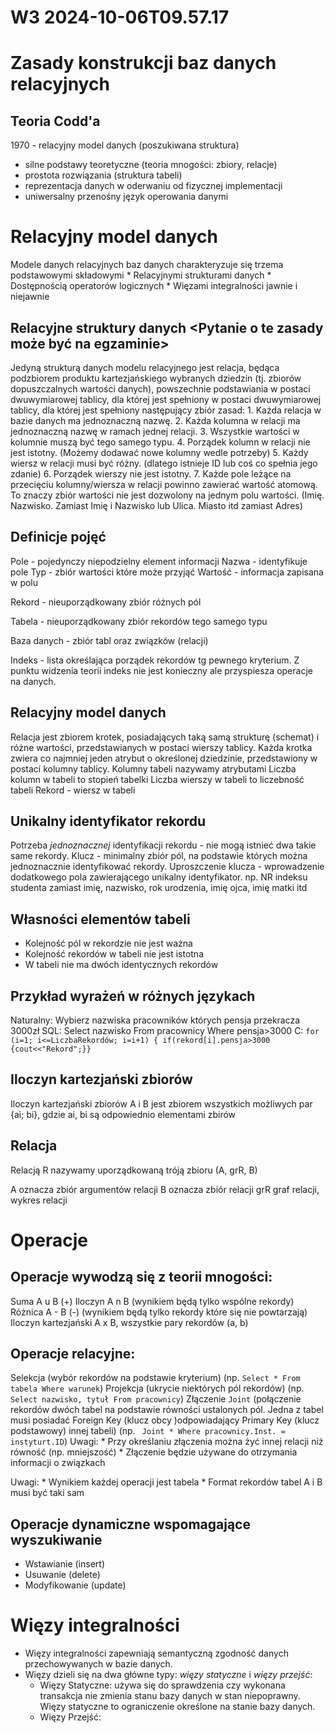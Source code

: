 W3 2024-10-06T09.57.17
========================
Zasady konstrukcji baz danych relacyjnych
=
Teoria Codd'a
-
1970 - relacyjny model danych (poszukiwana struktura)

* silne podstawy teoretyczne (teoria mnogości: zbiory, relacje)
* prostota rozwiązania (struktura tabeli)
* reprezentacja danych w oderwaniu od fizycznej implementacji
* uniwersalny przenośny język operowania danymi

Relacyjny model danych
=
Modele danych relacyjnych baz danych charakteryzuje się trzema podstawowymi składowymi
    * Relacyjnymi strukturami danych
    * Dostępnością operatorów logicznych
    * Więzami integralności jawnie i niejawnie

Relacyjne struktury danych <Pytanie o te zasady może być na egzaminie>
-
Jedyną strukturą danych modelu relacyjnego jest relacja, będąca podzbiorem produktu kartezjańskiego wybranych dziedzin (tj. zbiorów dopuszczalnych wartości danych), powszechnie podstawiania w postaci dwuwymiarowej tablicy, dla której jest spełniony w postaci dwuwymiarowej tablicy, dla której jest spełniony następujący zbiór zasad:
    1. Każda relacja w bazie danych ma jednoznaczną nazwę.
    2. Każda kolumna w relacji ma jednoznaczną nazwę w ramach jednej relacji. 
    3. Wszystkie wartości w kolumnie muszą być tego samego typu.
    4. Porządek kolumn w relacji nie jest istotny. (Możemy dodawać nowe kolumny wedle potrzeby)
    5. Każdy wiersz w relacji musi być różny. (dlatego istnieje ID lub coś co spełnia jego zdanie)
    6. Porządek wierszy nie jest istotny.
    7. Każde pole leżące na przecięciu kolumny/wiersza w relacji powinno zawierać wartość atomową. To znaczy zbiór wartości nie jest dozwolony na jednym polu wartości. (Imię. Nazwisko. Zamiast Imię i Nazwisko lub Ulica. Miasto itd zamiast Adres)

Definicje pojęć
-
Pole - pojedynczy niepodzielny element informacji
    Nazwa - identyfikuje pole
    Typ - zbiór wartości które może przyjąć
    Wartość - informacja zapisana w polu

 Rekord - nieuporządkowany zbiór różnych pól
 
 Tabela - nieuporządkowany zbiór rekordów tego samego typu
 
 Baza danych - zbiór tabl oraz związków (relacji)
 
 Indeks - lista określająca porządek rekordów tg pewnego kryterium. Z punktu widzenia teorii indeks nie jest konieczny ale przyspiesza operacje na danych.
 
 Relacyjny model danych
 -
 Relacja jest zbiorem krotek, posiadających taką samą strukturę (schemat) i różne wartości, przedstawianych w postaci wierszy tablicy.
 Każda krotka zwiera co najmniej jeden atrybut o określonej dziedzinie, przedstawiony w postaci kolumny tablicy.
 Kolumny tabeli nazywamy atrybutami
 Liczba kolumn w tabeli to stopień tabelki
 Liczba wierszy w tabeli to liczebność tabeli
 Rekord - wiersz w tabeli
 
 Unikalny identyfikator rekordu
 -
 Potrzeba _jednoznacznej_ identyfikacji rekordu - nie mogą istnieć dwa takie same rekordy.
 Klucz - minimalny zbiór pól, na podstawie których można jednoznacznie identyfikować rekordy.
 Uproszczenie klucza - wprowadzenie dodatkowego pola zawierającego unikalny identyfikator.
 np. NR indeksu studenta zamiast imię, nazwisko, rok urodzenia, imię ojca, imię matki itd
 
 Własności elementów tabeli
 -
 * Kolejność pól w rekordzie nie jest ważna
 * Kolejność rekordów w tabeli nie jest istotna
 * W tabeli nie ma dwóch identycznych rekordów

Przykład wyrażeń w różnych językach
-
Naturalny: Wybierz nazwiska pracowników których pensja przekracza 3000zł
SQL: Select nazwisko From pracownicy Where pensja>3000
C: `for (i=1; i<=LiczbaRekordów; i=i+1) { if(rekord[i].pensja>3000 {cout<<"Rekord";}}`

Iloczyn kartezjański zbiorów
-
Iloczyn kartezjański zbiorów A i B
jest zbiorem wszystkich możliwych par {ai; bi}, gdzie ai, bi są odpowiednio elementami zbirów

Relacja
-
Relacją R nazywamy uporządkowaną tróją zbioru (A, grR, B)

A oznacza zbiór argumentów relacji
B oznacza zbiór relacji 
grR graf relacji, wykres relacji

Operacje
=
Operacje wywodzą się z teorii mnogości:
-
Suma A u B (+)
Iloczyn A n B (wynikiem będą tylko wspólne rekordy)
Różnica A - B (-) (wynikiem będą tylko rekordy które się nie powtarzają)
Iloczyn kartezjański A x B, wszystkie pary rekordów (a, b)

Operacje relacyjne:
-
Selekcja (wybór rekordów na podstawie kryterium) (np. `Select * From tabela Where warunek`)
Projekcja (ukrycie niektórych pól rekordów) (np. `Select nazwisko, tytuł From pracownicy`)
Złączenie `Joint` (połączenie rekordów dwóch tabel na podstawie równości ustalonych pól. Jedna z tabel musi posiadać Foreign Key (klucz obcy )odpowiadający Primary Key (klucz podstawowy) innej tabeli) (np. ` Joint * Where pracownicy.Inst. = instyturt.ID`)
    Uwagi:
        * Przy określaniu złączenia można żyć innej relacji niż równość (np. mniejszość)
        * Złączenie będzie używane do otrzymania informacji o związkach

Uwagi:
    * Wynikiem każdej operacji jest tabela
    * Format rekordów tabel A i B musi być taki sam

Operacje dynamiczne wspomagające wyszukiwanie
-
* Wstawianie (insert)
* Usuwanie (delete)
* Modyfikowanie (update)

Więzy integralności
=
* Więzy integralności zapewniają semantyczną zgodność danych przechowywanych w bazie danych.
* Więzy dzieli się na dwa główne typy: _więzy statyczne_ i _więzy przejść_:
    - Więzy Statyczne: używa się do sprawdzenia czy wykonana transakcja nie zmienia stanu bazy danych w stan niepoprawny. Więzy statyczne to ograniczenie określone na stanie bazy danych.
    - Więzy Przejść: 
